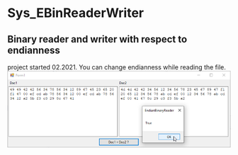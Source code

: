 # Sys_EBinReaderWriter
## Binary reader and writer with respect to endianness
project started 02.2021. You can change endianness while reading the file.
![EBinReaderWriter Image](EBinReaderWriter.png "EBinReaderWriter Image")
